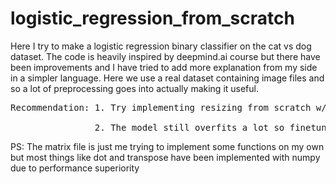 # logistic_regression_from_scratch
Here I try to make a logistic regression binary classifier on the cat vs dog dataset. The code is heavily inspired by deepmind.ai course but there have been improvements and I have tried to add more explanation from my side in a simpler language. Here we use a real dataset containing image files and so a lot of preprocessing goes into actually making it useful. 

<pre>
Recommendation: 1. Try implementing resizing from scratch w/o the use of cv2 <br/>
                2. The model still overfits a lot so finetuning can be done
</pre>
PS: The matrix file is just me trying to implement some functions on my own but most things like dot and transpose have been implemented with numpy due to performance superiority
